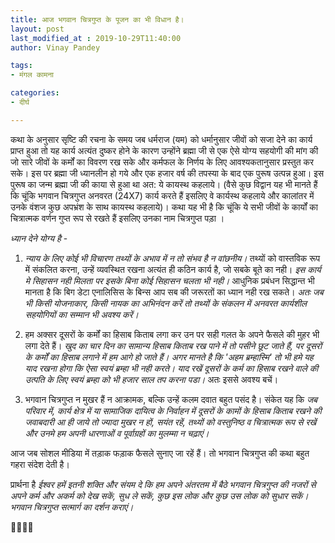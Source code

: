 ```yaml
---
title: आज भगवान चित्रगुप्त के पूजन का भी विधान है।
layout: post
last_modified_at : 2019-10-29T11:40:00
author: Vinay Pandey

tags:
- मंगल कामना

categories:
- दीर्घ

---
```


कथा के अनुसार सृष्टि की रचना के समय जब धर्मराज (यम) को धर्मानुसार जीवों को सजा देने का कार्य प्राप्त हुआ तो यह कार्य अत्यंत दुष्कर होने के कारण उन्होंने ब्रह्मा जी से एक ऐसे योग्य सहयोगी की मांग की जो सारे जीवों के कर्मों का विवरण रख सके और कर्मफल के निर्णय के लिए आवश्यकतानुसार प्रस्तुत कर सके। इस पर ब्रह्मा जी ध्यानलीन हो गये और एक हजार वर्ष की तपस्या के बाद एक पुरूष उत्पन्न हुआ। इस पुरूष का जन्म ब्रह्मा जी की काया से हुआ था अत: ये कायस्थ कहलाये। (वैसे कुछ विद्वान यह भी मानते हैं कि चूंकि भगवान चित्रगुप्त अनवरत (24X7) कार्य करते हैं इसलिए वे कार्यस्थ कहलाये और कालांतर में उनके वंशज कुछ अपभ्रंश के साथ कायस्थ कहलाये)। कथा यह भी है कि चूंकि ये सभी जीवों के कार्यों का चित्रात्मक वर्णन गुप्त रूप से रखते हैं इसलिए उनका नाम चित्रगुप्त पड़ा । 

*ध्यान देने योग्य है* - 

1. *न्याय के लिए कोई भी विचारण तथ्यों के अभाव में न तो संभव है न वांछनीय।* तथ्यों को वास्तविक रूप में संकलित करना, उन्हें व्यवस्थित रखना अत्यंत ही कठिन कार्य है, जो सबके बूते का नही। *इस कार्य मे सिहासन नही मिलता पर इसके बिना कोई सिहासन चलता भी नही।* आधुनिक प्रबंधन सिद्धान्त भी मानता है कि बिग डेटा एनालिसिस के बिन्स आप सब की जरूरतों का ध्यान नही रख सकते। *अतः जब भी किसी योजनाकार, किसी नायक का अभिनंदन करें तो  तथ्यों के संकलन में अनवरत कार्यशील सहयोगियों का सम्मान भी अवश्य करें।* 

2. हम अक्सर दूसरों के कर्मों का हिसाब किताब लगा कर उन पर सही गलत के अपने फैसले की मुहर भी लगा देते हैं।  *खुद का चार दिन का सामान्य हिसाब किताब रख पाने में तो पसीने छूट जाते हैं, पर दूसरों के कर्मों का हिसाब लगाने में हम आगे हो जाते हैं। अगर मानते है कि 'अहम ब्रम्हास्मि' तो भी हमे यह याद रखना होगा कि ऐसा स्वयं ब्रम्हा भी नही करते। याद रखें दूसरों के कर्म का हिसाब रखने वाले की उत्पति के लिए स्वयं ब्रम्हा को भी हजार साल तप करना पडा।* अतः इससे अवश्य बचें।

3. भगवान चित्रगुप्त न मुखर हैं न आक्रामक, बल्कि उन्हें कलम दवात बहुत पसंद है। संकेत यह कि *जब परिवार में, कार्य क्षेत्र में या सामाजिक दायित्व के निर्वाहन में  दूसरों के कामों के हिसाब किताब रखने की जवाबदारी आ ही जाये तो ज्यादा मुखर न हों, सयंत रहें, तथ्यों को वस्तुनिष्ठ व चित्रात्मक रूप से रखें और उनमे हम अपनी धारणाओं व पूर्वाग्रहों का मुलम्मा न चढ़ाएं।* 

आज जब सोशल मीडिया में तड़ाक फड़ाक फैसले सुनाए जा रहें हैं। तो भगवान चित्रगुप्त की कथा बहुत गहरा संदेश देती है। 

प्रार्थना है 
*ईश्वर हमें इतनी शक्ति और संयम दे कि हम अपने अंतरतम में बैठे भगवान चित्रगुप्त की नजरों से अपने कर्म और अकर्म को देख सकें, सुध ले सकें, कुछ इस लोक और कुछ उस लोक को सुधार सकें।  भगवान चित्रगुप्त सत्मार्ग का दर्शन कराएं।*

🙏🌷🌷🙏
